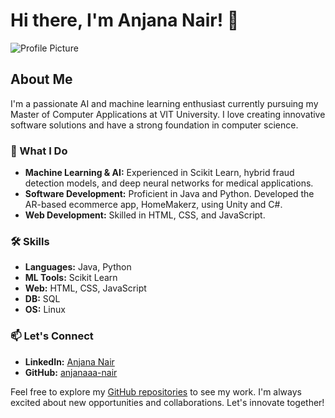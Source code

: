 # Hi there, I'm Anjana Nair! 👋

![Profile Picture](https://via.placeholder.com/150)

## About Me

I'm a passionate AI and machine learning enthusiast currently pursuing my Master of Computer Applications at VIT University. I love creating innovative software solutions and have a strong foundation in computer science.

### 🌟 What I Do
- **Machine Learning & AI:** Experienced in Scikit Learn, hybrid fraud detection models, and deep neural networks for medical applications.
- **Software Development:** Proficient in Java and Python. Developed the AR-based ecommerce app, HomeMakerz, using Unity and C#.
- **Web Development:** Skilled in HTML, CSS, and JavaScript.

### 🛠️ Skills
- **Languages:** Java, Python
- **ML Tools:** Scikit Learn
- **Web:** HTML, CSS, JavaScript
- **DB:** SQL
- **OS:** Linux

### 📫 Let's Connect
- **LinkedIn:** [Anjana Nair](https://www.linkedin.com/in/anjana-nair)
- **GitHub:** [anjanaaa-nair](https://github.com/anjanaaa-nair)

Feel free to explore my [GitHub repositories](https://github.com/anjanaaa-nair) to see my work. I'm always excited about new opportunities and collaborations. Let's innovate together!
